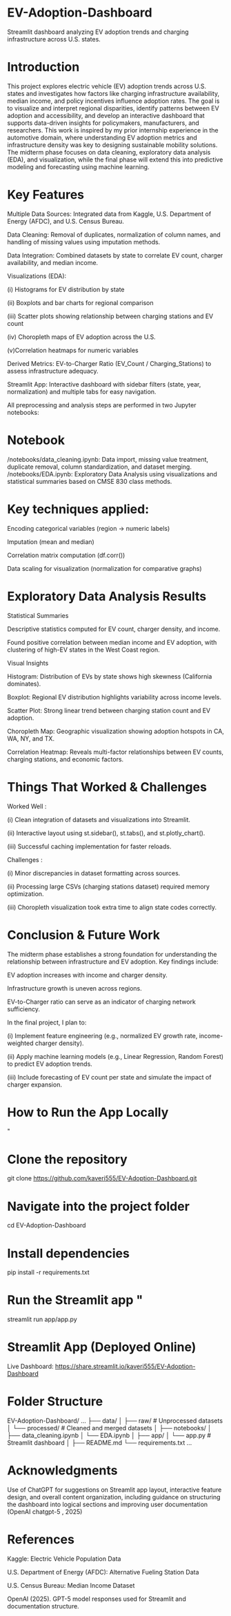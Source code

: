 # EV-Adoption-Dashboard
Streamlit dashboard analyzing EV adoption trends and charging infrastructure across U.S. states.
# Introduction
This project explores electric vehicle (EV) adoption trends across U.S. states and investigates how factors like charging infrastructure availability, median income, and policy incentives influence adoption rates.
The goal is to visualize and interpret regional disparities, identify patterns between EV adoption and accessibility, and develop an interactive dashboard that supports data-driven insights for policymakers, manufacturers, and researchers.
This work is inspired by my prior internship experience in the automotive domain, where understanding EV adoption metrics and infrastructure density was key to designing sustainable mobility solutions.
The midterm phase focuses on data cleaning, exploratory data analysis (EDA), and visualization, while the final phase will extend this into predictive modeling and forecasting using machine learning.

# Key Features

Multiple Data Sources: Integrated data from Kaggle, U.S. Department of Energy (AFDC), and U.S. Census Bureau.

Data Cleaning: Removal of duplicates, normalization of column names, and handling of missing values using imputation methods.

Data Integration: Combined datasets by state to correlate EV count, charger availability, and median income.

Visualizations (EDA):

(i) Histograms for EV distribution by state

(ii) Boxplots and bar charts for regional comparison

(iii) Scatter plots showing relationship between charging stations and EV count

(iv) Choropleth maps of EV adoption across the U.S.

(v)Correlation heatmaps for numeric variables

Derived Metrics: EV-to-Charger Ratio (EV_Count / Charging_Stations) to assess infrastructure adequacy.

Streamlit App: Interactive dashboard with sidebar filters (state, year, normalization) and multiple tabs for easy navigation.

All preprocessing and analysis steps are performed in two Jupyter notebooks:
# Notebook
/notebooks/data_cleaning.ipynb:	Data import, missing value treatment, duplicate removal, column standardization, and dataset merging.
/notebooks/EDA.ipynb:	Exploratory Data Analysis using visualizations and statistical summaries based on CMSE 830 class methods.

# Key techniques applied:

Encoding categorical variables (region → numeric labels)

Imputation (mean and median)

Correlation matrix computation (df.corr())

Data scaling for visualization (normalization for comparative graphs)

# Exploratory Data Analysis Results
Statistical Summaries

Descriptive statistics computed for EV count, charger density, and income.

Found positive correlation between median income and EV adoption, with clustering of high-EV states in the West Coast region.

Visual Insights

Histogram: Distribution of EVs by state shows high skewness (California dominates).

Boxplot: Regional EV distribution highlights variability across income levels.

Scatter Plot: Strong linear trend between charging station count and EV adoption.

Choropleth Map: Geographic visualization showing adoption hotspots in CA, WA, NY, and TX.

Correlation Heatmap: Reveals multi-factor relationships between EV counts, charging stations, and economic factors.

# Things That Worked & Challenges
Worked Well :

(i) Clean integration of datasets and visualizations into Streamlit.

(ii) Interactive layout using st.sidebar(), st.tabs(), and st.plotly_chart().

(iii) Successful caching implementation for faster reloads.

Challenges :

(i) Minor discrepancies in dataset formatting across sources.

(ii) Processing large CSVs (charging stations dataset) required memory optimization.

(iii) Choropleth visualization took extra time to align state codes correctly.

# Conclusion & Future Work

The midterm phase establishes a strong foundation for understanding the relationship between infrastructure and EV adoption.
Key findings include:

EV adoption increases with income and charger density.

Infrastructure growth is uneven across regions.

EV-to-Charger ratio can serve as an indicator of charging network sufficiency.

In the final project, I plan to:

(i) Implement feature engineering (e.g., normalized EV growth rate, income-weighted charger density).

(ii) Apply machine learning models (e.g., Linear Regression, Random Forest) to predict EV adoption trends.

(iii) Include forecasting of EV count per state and simulate the impact of charger expansion.

# How to Run the App Locally
"
# Clone the repository
git clone https://github.com/kaveri555/EV-Adoption-Dashboard.git

# Navigate into the project folder
cd EV-Adoption-Dashboard

# Install dependencies
pip install -r requirements.txt

# Run the Streamlit app  "
streamlit run app/app.py


# Streamlit App (Deployed Online)

Live Dashboard: https://share.streamlit.io/kaveri555/EV-Adoption-Dashboard

# Folder Structure
EV-Adoption-Dashboard/
...
├── data/
│   ├── raw/               # Unprocessed datasets
│   └── processed/         # Cleaned and merged datasets
│
├── notebooks/
│   ├── data_cleaning.ipynb
│   └── EDA.ipynb
│
├── app/
│   └── app.py             # Streamlit dashboard
│
├── README.md
└── requirements.txt
...

# Acknowledgments
Use of ChatGPT for suggestions on Streamlit app layout, interactive feature design, and overall content organization, including guidance on structuring the dashboard into logical sections and improving user documentation (OpenAI chatgpt-5 , 2025)

# References

Kaggle: Electric Vehicle Population Data

U.S. Department of Energy (AFDC): Alternative Fueling Station Data

U.S. Census Bureau: Median Income Dataset

OpenAI (2025). GPT-5 model responses used for Streamlit and documentation structure.


